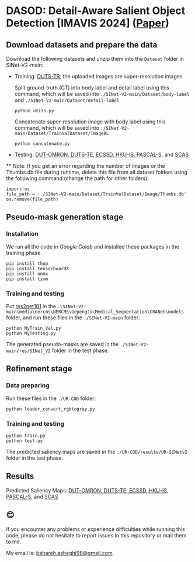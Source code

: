 # DASOD: Detail-Aware Salient Object Detection [IMAVIS 2024] ([Paper](https://www.sciencedirect.com/science/article/abs/pii/S0262885624002592))

## Download datasets and prepare the data
Download the following datasets and unzip them into the `Dataset` folder in SINet-V2-main:

* Training: [DUTS-TR](https://drive.google.com/file/d/1VtRvigy8fGpPb3hF-R-Zs8otNv1n9RG0/view?usp=sharing); the uploaded images are super-resolution images.

  Split ground-truth (GT) into body label and detail label using this command, which will be saved into `./SINet-V2-main/Dataset/body-label` and `./SINet-V2-main/Dataset/detail-label`
  ```
  python utils.py
  ```
  Concatenate super-resolution image with body label using this command, which will be saved into `./SINet-V2-main/Dataset/TrainValDataset/ImageBL`
  ```
  python concatenate.py
  ```

* Testing: [DUT-OMRON, DUTS-TE, ECSSD, HKU-IS, PASCAL-S](https://drive.google.com/file/d/1scvWyW7QgVU6keIuMnFpEIYFkU47ObdM/view?usp=sharing), and [SCAS](https://drive.google.com/file/d/1HWuo0xW9LWrKfRE91HABkLPzBGYaSDN2/view?usp=sharing)

** Note: If you get an error regarding the number of images or the Thumbs.db file during runtime, delete this file from all dataset folders using the following command (change the path for other folders):
  ```
  import os
  file_path = './SINet-V2-main/Dataset/TrainValDataset/Image/Thumbs.db'
  os.remove(file_path)
  ```

## Pseudo-mask generation stage

### Installation
We ran all the code in _Google Colab_ and installed these packages in the training phase.
```
pip install thop
pip install tensorboardX
pip install onnx
pip install timm
```
### Training and testing
Put [res2net101](https://drive.google.com/file/d/1MSGJ3XLCv6JWAItbi0FVFriX2ebSlxXW/view?usp=sharing) in the `.\SINet-V2-main\media\nercms\NERCMS\GepengJi\Medical_Seqmentation\CRANet\models` folder, and run these files in the `./SINet-V2-main` folder:
```
python MyTrain_Val.py
python MyTesting.py
```
The generated pseudo-masks are saved in the `./SINet-V2-main/res/SINet_V2` folder in the test phase.
## Refinement stage
### Data preparing
Run these files in the `./UR-COD` folder:
```
python loader_convert_rgbtogray.py
```
### Training and testing
```
python train.py 
python test.py 
```
The predicted saliency maps are saved in the `./UR-COD/results/UR-SINetv2` folder in the test phase.
## Results 
Predicted Saliency Maps: [DUT-OMRON, DUTS-TE, ECSSD, HKU-IS, PASCAL-S](https://drive.google.com/file/d/1Lag7Li1sPlVjGChJQFai9bwHbKvCaIiC/view?usp=sharing), and [SCAS](https://drive.google.com/file/d/1iMzKN_AeR0jBY_Razd5LnQ7HtgJPqqYK/view?usp=sharing)

## 😊
If you encounter any problems or experience difficulties while running this code, please do not hesitate to report issues in this repository or mail them to me.

My email is: bahareh.asheghi98@gmail.com
